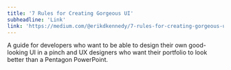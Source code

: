 ```yaml
---
title: '7 Rules for Creating Gorgeous UI'
subheadline: 'Link'
link: 'https://medium.com/@erikdkennedy/7-rules-for-creating-gorgeous-ui-part-1-559d4e805cda#.sxa5jn1v9'
---
```

A guide for developers who want to be able to design their own good-looking UI in a pinch and UX designers who want their portfolio to look better than a Pentagon PowerPoint.